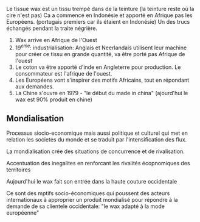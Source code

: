 Le tissue wax est un tissu trempé dans de la teinture (la teinture reste où la cire n'est pas)
Ca a commencé en Indonésie et apporté en Afrique pas les Européens. (portugais premiers car ils étaient en Indonésie)
Un des trucs échangés pendant la traite négrière.

1. Wax arrive en Afrique de l'Ouest
2. $19^{eme}$: industrialisation: Anglais et Neerlandais utilisent leur machine pour créer ce tissu en grande quantité, va être porté pas Afrique de l'ouest
3. Le coton va être apporté d'inde en Angleterre pour production. Le consommateur est l'afrique de l'ouest.
4. Les Européens vont s'inspirer des motifs Africains, tout en répondant aux demandes.
5. La Chine s'ouvre en 1979 - "le début du made in china" (ajourd'hui le wax est 90% produit en chine)

## Mondialisation

Processus siocio-economique mais aussi politique et culturel qui met en relation les societes du monde et se traduit par l'intensification des flux.

La mondialisation crée des situations de concurrence et de rivalisation.

Accentuation des inegalites en renforcant les rivalités écopnomiques des territoires

Aujourd'hui le wax fait son entrée dans la haute couture occidentale

Ce sont des mptifs socio-économiques qui poussent des acteurs internationaux à approprier un produit mondialisé pour répondre à la demande de sa clientele occidentale: "le wax adapté à la mode européenne"

